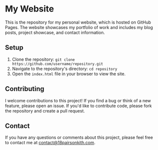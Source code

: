 # My Website

This is the repository for my personal website, which is hosted on GitHub Pages. The website showcases my portfolio of work and includes my blog posts, project showcase, and contact information.

## Setup

1. Clone the repository: `git clone https://github.com/username/repository.git`
2. Navigate to the repository's directory: `cd repository`
3. Open the `index.html` file in your browser to view the site.

## Contributing

I welcome contributions to this project! If you find a bug or think of a new feature, please open an issue. If you'd like to contribute code, please fork the repository and create a pull request.

## Contact

If you have any questions or comments about this project, please feel free to contact me at contact@18pairsonkith.com.
